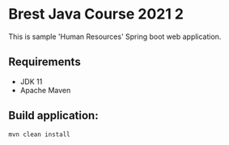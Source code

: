 # Brest Java Course 2021 2

This is sample 'Human Resources' Spring boot web application.

## Requirements

* JDK 11
* Apache Maven

## Build application:
```
mvn clean install
```
